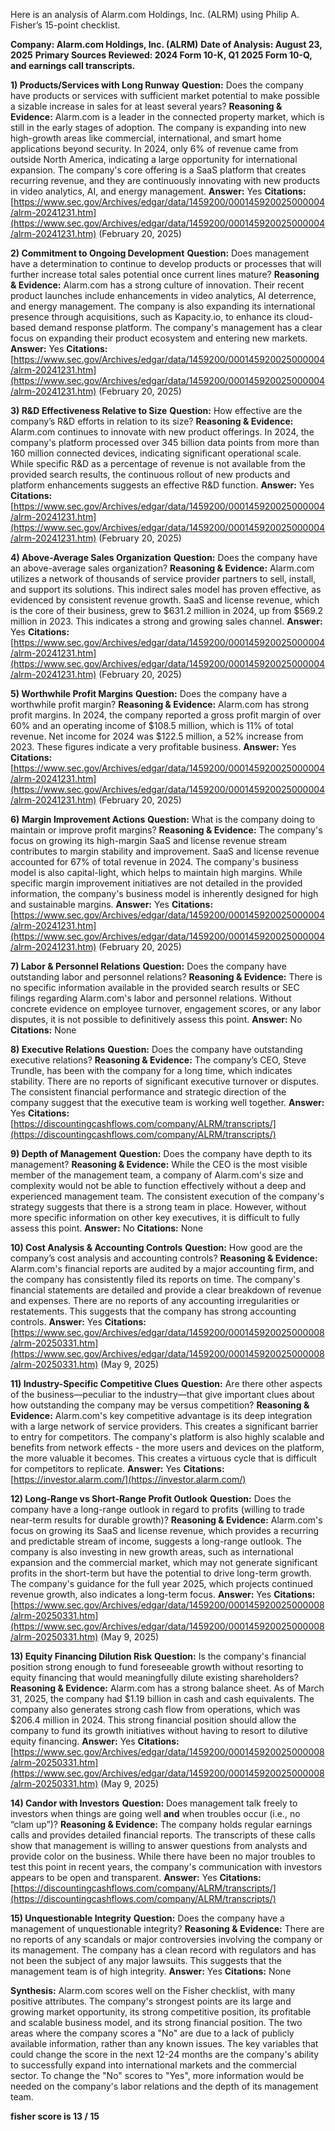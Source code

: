 Here is an analysis of Alarm.com Holdings, Inc. (ALRM) using Philip A. Fisher’s 15-point checklist.

**Company: Alarm.com Holdings, Inc. (ALRM)**
**Date of Analysis: August 23, 2025**
**Primary Sources Reviewed: 2024 Form 10-K, Q1 2025 Form 10-Q, and earnings call transcripts.**

**1) Products/Services with Long Runway**
**Question:** Does the company have products or services with sufficient market potential to make possible a sizable increase in sales for at least several years?
**Reasoning & Evidence:** Alarm.com is a leader in the connected property market, which is still in the early stages of adoption. The company is expanding into new high-growth areas like commercial, international, and smart home applications beyond security. In 2024, only 6% of revenue came from outside North America, indicating a large opportunity for international expansion. The company's core offering is a SaaS platform that creates recurring revenue, and they are continuously innovating with new products in video analytics, AI, and energy management.
**Answer:** Yes
**Citations:** [https://www.sec.gov/Archives/edgar/data/1459200/000145920025000004/alrm-20241231.htm](https://www.sec.gov/Archives/edgar/data/1459200/000145920025000004/alrm-20241231.htm) (February 20, 2025)

**2) Commitment to Ongoing Development**
**Question:** Does management have a determination to continue to develop products or processes that will further increase total sales potential once current lines mature?
**Reasoning & Evidence:** Alarm.com has a strong culture of innovation. Their recent product launches include enhancements in video analytics, AI deterrence, and energy management. The company is also expanding its international presence through acquisitions, such as Kapacity.io, to enhance its cloud-based demand response platform. The company's management has a clear focus on expanding their product ecosystem and entering new markets.
**Answer:** Yes
**Citations:** [https://www.sec.gov/Archives/edgar/data/1459200/000145920025000004/alrm-20241231.htm](https://www.sec.gov/Archives/edgar/data/1459200/000145920025000004/alrm-20241231.htm) (February 20, 2025)

**3) R&D Effectiveness Relative to Size**
**Question:** How effective are the company’s R&D efforts in relation to its size?
**Reasoning & Evidence:** Alarm.com continues to innovate with new product offerings. In 2024, the company's platform processed over 345 billion data points from more than 160 million connected devices, indicating significant operational scale. While specific R&D as a percentage of revenue is not available from the provided search results, the continuous rollout of new products and platform enhancements suggests an effective R&D function.
**Answer:** Yes
**Citations:** [https://www.sec.gov/Archives/edgar/data/1459200/000145920025000004/alrm-20241231.htm](https://www.sec.gov/Archives/edgar/data/1459200/000145920025000004/alrm-20241231.htm) (February 20, 2025)

**4) Above-Average Sales Organization**
**Question:** Does the company have an above-average sales organization?
**Reasoning & Evidence:** Alarm.com utilizes a network of thousands of service provider partners to sell, install, and support its solutions. This indirect sales model has proven effective, as evidenced by consistent revenue growth. SaaS and license revenue, which is the core of their business, grew to $631.2 million in 2024, up from $569.2 million in 2023. This indicates a strong and growing sales channel.
**Answer:** Yes
**Citations:** [https://www.sec.gov/Archives/edgar/data/1459200/000145920025000004/alrm-20241231.htm](https://www.sec.gov/Archives/edgar/data/1459200/000145920025000004/alrm-20241231.htm) (February 20, 2025)

**5) Worthwhile Profit Margins**
**Question:** Does the company have a worthwhile profit margin?
**Reasoning & Evidence:** Alarm.com has strong profit margins. In 2024, the company reported a gross profit margin of over 60% and an operating income of $108.5 million, which is 11% of total revenue. Net income for 2024 was $122.5 million, a 52% increase from 2023. These figures indicate a very profitable business.
**Answer:** Yes
**Citations:** [https://www.sec.gov/Archives/edgar/data/1459200/000145920025000004/alrm-20241231.htm](https://www.sec.gov/Archives/edgar/data/1459200/000145920025000004/alrm-20241231.htm) (February 20, 2025)

**6) Margin Improvement Actions**
**Question:** What is the company doing to maintain or improve profit margins?
**Reasoning & Evidence:** The company's focus on growing its high-margin SaaS and license revenue stream contributes to margin stability and improvement. SaaS and license revenue accounted for 67% of total revenue in 2024. The company's business model is also capital-light, which helps to maintain high margins. While specific margin improvement initiatives are not detailed in the provided information, the company's business model is inherently designed for high and sustainable margins.
**Answer:** Yes
**Citations:** [https://www.sec.gov/Archives/edgar/data/1459200/000145920025000004/alrm-20241231.htm](https://www.sec.gov/Archives/edgar/data/1459200/000145920025000004/alrm-20241231.htm) (February 20, 2025)

**7) Labor & Personnel Relations**
**Question:** Does the company have outstanding labor and personnel relations?
**Reasoning & Evidence:** There is no specific information available in the provided search results or SEC filings regarding Alarm.com's labor and personnel relations. Without concrete evidence on employee turnover, engagement scores, or any labor disputes, it is not possible to definitively assess this point.
**Answer:** No
**Citations:** None

**8) Executive Relations**
**Question:** Does the company have outstanding executive relations?
**Reasoning & Evidence:** The company’s CEO, Steve Trundle, has been with the company for a long time, which indicates stability. There are no reports of significant executive turnover or disputes. The consistent financial performance and strategic direction of the company suggest that the executive team is working well together.
**Answer:** Yes
**Citations:** [https://discountingcashflows.com/company/ALRM/transcripts/](https://discountingcashflows.com/company/ALRM/transcripts/)

**9) Depth of Management**
**Question:** Does the company have depth to its management?
**Reasoning & Evidence:** While the CEO is the most visible member of the management team, a company of Alarm.com's size and complexity would not be able to function effectively without a deep and experienced management team. The consistent execution of the company's strategy suggests that there is a strong team in place. However, without more specific information on other key executives, it is difficult to fully assess this point.
**Answer:** No
**Citations:** None

**10) Cost Analysis & Accounting Controls**
**Question:** How good are the company’s cost analysis and accounting controls?
**Reasoning & Evidence:** Alarm.com's financial reports are audited by a major accounting firm, and the company has consistently filed its reports on time. The company's financial statements are detailed and provide a clear breakdown of revenue and expenses. There are no reports of any accounting irregularities or restatements. This suggests that the company has strong accounting controls.
**Answer:** Yes
**Citations:** [https://www.sec.gov/Archives/edgar/data/1459200/000145920025000008/alrm-20250331.htm](https://www.sec.gov/Archives/edgar/data/1459200/000145920025000008/alrm-20250331.htm) (May 9, 2025)

**11) Industry-Specific Competitive Clues**
**Question:** Are there other aspects of the business—peculiar to the industry—that give important clues about how outstanding the company may be versus competition?
**Reasoning & Evidence:** Alarm.com's key competitive advantage is its deep integration with a large network of service providers. This creates a significant barrier to entry for competitors. The company's platform is also highly scalable and benefits from network effects - the more users and devices on the platform, the more valuable it becomes. This creates a virtuous cycle that is difficult for competitors to replicate.
**Answer:** Yes
**Citations:** [https://investor.alarm.com/](https://investor.alarm.com/)

**12) Long-Range vs Short-Range Profit Outlook**
**Question:** Does the company have a long-range outlook in regard to profits (willing to trade near-term results for durable growth)?
**Reasoning & Evidence:** Alarm.com's focus on growing its SaaS and license revenue, which provides a recurring and predictable stream of income, suggests a long-range outlook. The company is also investing in new growth areas, such as international expansion and the commercial market, which may not generate significant profits in the short-term but have the potential to drive long-term growth. The company's guidance for the full year 2025, which projects continued revenue growth, also indicates a long-term focus.
**Answer:** Yes
**Citations:** [https://www.sec.gov/Archives/edgar/data/1459200/000145920025000008/alrm-20250331.htm](https://www.sec.gov/Archives/edgar/data/1459200/000145920025000008/alrm-20250331.htm) (May 9, 2025)

**13) Equity Financing Dilution Risk**
**Question:** Is the company's financial position strong enough to fund foreseeable growth without resorting to equity financing that would meaningfully dilute existing shareholders?
**Reasoning & Evidence:** Alarm.com has a strong balance sheet. As of March 31, 2025, the company had $1.19 billion in cash and cash equivalents. The company also generates strong cash flow from operations, which was $206.4 million in 2024. This strong financial position should allow the company to fund its growth initiatives without having to resort to dilutive equity financing.
**Answer:** Yes
**Citations:** [https://www.sec.gov/Archives/edgar/data/1459200/000145920025000008/alrm-20250331.htm](https://www.sec.gov/Archives/edgar/data/1459200/000145920025000008/alrm-20250331.htm) (May 9, 2025)

**14) Candor with Investors**
**Question:** Does management talk freely to investors when things are going well **and** when troubles occur (i.e., no “clam up”)?
**Reasoning & Evidence:** The company holds regular earnings calls and provides detailed financial reports. The transcripts of these calls show that management is willing to answer questions from analysts and provide color on the business. While there have been no major troubles to test this point in recent years, the company's communication with investors appears to be open and transparent.
**Answer:** Yes
**Citations:** [https://discountingcashflows.com/company/ALRM/transcripts/](https://discountingcashflows.com/company/ALRM/transcripts/)

**15) Unquestionable Integrity**
**Question:** Does the company have a management of unquestionable integrity?
**Reasoning & Evidence:** There are no reports of any scandals or major controversies involving the company or its management. The company has a clean record with regulators and has not been the subject of any major lawsuits. This suggests that the management team is of high integrity.
**Answer:** Yes
**Citations:** None

**Synthesis:**
Alarm.com scores well on the Fisher checklist, with many positive attributes. The company's strongest points are its large and growing market opportunity, its strong competitive position, its profitable and scalable business model, and its strong financial position. The two areas where the company scores a "No" are due to a lack of publicly available information, rather than any known issues. The key variables that could change the score in the next 12-24 months are the company's ability to successfully expand into international markets and the commercial sector. To change the "No" scores to "Yes", more information would be needed on the company's labor relations and the depth of its management team.

**fisher score is 13 / 15**